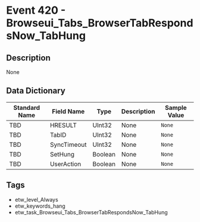 # Event 420 - Browseui_Tabs_BrowserTabRespondsNow_TabHung

## Description
None

## Data Dictionary
|Standard Name|Field Name|Type|Description|Sample Value|
|---|---|---|---|---|
|TBD|HRESULT|UInt32|None|`None`|
|TBD|TabID|UInt32|None|`None`|
|TBD|SyncTimeout|UInt32|None|`None`|
|TBD|SetHung|Boolean|None|`None`|
|TBD|UserAction|Boolean|None|`None`|

## Tags
* etw_level_Always
* etw_keywords_hang
* etw_task_Browseui_Tabs_BrowserTabRespondsNow_TabHung